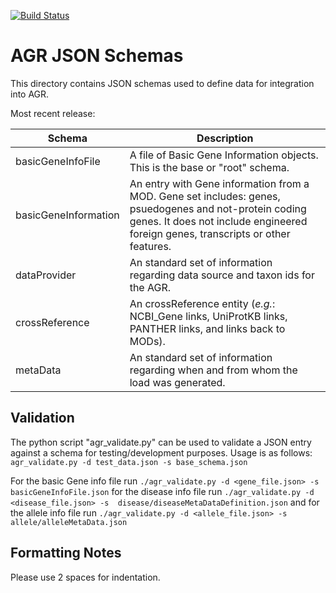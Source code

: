 [![Build Status](https://travis-ci.org/alliance-genome/agr_schemas.svg?branch=development)](https://travis-ci.org/alliance-genome/agr_schemas)

AGR JSON Schemas
================

This directory contains JSON schemas used to define data for integration into AGR.

Most recent release:

|Schema|Description|
|---------|----------|
|basicGeneInfoFile|A file of Basic Gene Information objects. This is the base or "root" schema.|
|basicGeneInformation|An entry with Gene information from a MOD.  Gene set includes: genes, psuedogenes and not-protein coding genes.  It does not include engineered foreign genes, transcripts or other features.|
|dataProvider|An standard set of information regarding data source and taxon ids for the AGR.|
|crossReference|An crossReference entity (_e.g._: NCBI_Gene links, UniProtKB links, PANTHER links, and links back to MODs).
|metaData|An standard set of information regarding when and from whom the load was generated.|

Validation
----------
The python script "agr_validate.py" can be used to validate a JSON entry against a schema for testing/development purposes.
Usage is as follows: 
`agr_validate.py -d test_data.json -s base_schema.json`

For the basic Gene info file run
   `./agr_validate.py -d <gene_file.json> -s  basicGeneInfoFile.json`
for the disease info file run
   `./agr_validate.py -d <disease_file.json> -s  disease/diseaseMetaDataDefinition.json`
and for the allele info file run
   `./agr_validate.py -d <allele_file.json> -s  allele/alleleMetaData.json`

Formatting Notes
----------------
Please use 2 spaces for indentation.
